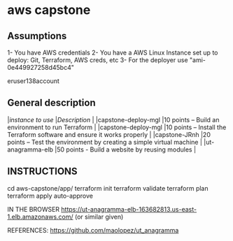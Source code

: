 aws capstone
=====================

Assumptions
-----
1- You have AWS credentials
2- You have a AWS Linux Instance set up to deploy: Git, Terraform, AWS creds, etc
3- For the deployer use "ami-0e449927258d45bc4"

eruser138account

General description
-----

|*instance to use*   |*Description*                                                           |
|capstone-deploy-mgl |10 points – Build an environment to run Terraform                       |
|capstone-deploy-mgl |10 points – Install the Terraform software and ensure it works properly |
|capstone-JRnh       |20 points – Test the environment by creating a simple virtual machine   |
|ut-anagramma-elb    |50 points - Build a website by  reusing modules                         |


INSTRUCTIONS
------------------

cd aws-capstone/app/
terraform init
terraform validate
terraform plan
terraform apply auto-approve

IN THE BROWSER
https://ut-anagramma-elb-163682813.us-east-1.elb.amazonaws.com/ (or similar given)

REFERENCES:
https://github.com/maolopez/ut_anagramma 
